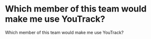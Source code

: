 # Which member of this team would make me use YouTrack?

Which member of this team would make me use YouTrack?
